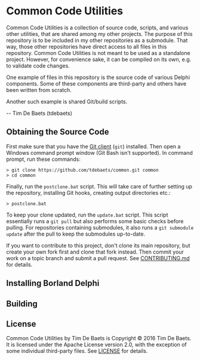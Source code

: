 Common Code Utilities
=====================

Common Code Utilities is a collection of source code, scripts, and various other utilities, that are shared among my other projects. The purpose of this repository is to be included in my other repositories as a submodule. That way, those other repositories have direct access to all files in this repository. Common Code Utilities is not meant to be used as a standalone project. However, for convenience sake, it can be compiled on its own, e.g. to validate code changes.

One example of files in this repository is the source code of various Delphi components. Some of these components are third-party and others have been written from scratch.

Another such example is shared Git/build scripts.

-- Tim De Baets (tdebaets)

Obtaining the Source Code
-------------------------

First make sure that you have the [Git client](https://git-scm.com/) (`git`) installed. Then open a Windows command prompt window (Git Bash isn't supported). In command prompt, run these commands:
```
> git clone https://github.com/tdebaets/common.git common
> cd common
```

Finally, run the `postclone.bat` script. This will take care of further setting up the repository, installing Git hooks, creating output directories etc.:
```
> postclone.bat
```

To keep your clone updated, run the `update.bat` script. This script essentially runs a `git pull` but also performs some basic checks before pulling. For repositories containing submodules, it also runs a `git submodule update` after the pull to keep the submodules up-to-date.

If you want to contribute to this project, don't clone its main repository, but create your own fork first and clone that fork instead. Then commit your work on a topic branch and submit a pull request. See [CONTRIBUTING.md](CONTRIBUTING.md) for details.

Installing Borland Delphi
-------------------------


Building
--------

License
-------

Common Code Utilities by Tim De Baets is Copyright © 2016 Tim De Baets. It is licensed under the Apache License version 2.0, with the exception of some individual third-party files. See [LICENSE](LICENSE) for details.
